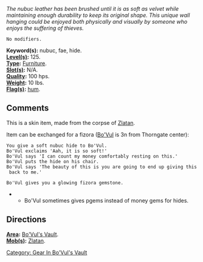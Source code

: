 *The nubuc leather has been brushed until it is as soft as velvet while
maintaining enough durability to keep its original shape. This unique
wall hanging could be enjoyed both physically and visually by someone
who enjoys the suffering of thieves.*

`No modifiers.`

**Keyword(s):** nubuc, fae, hide.  
**[Level(s)](Object_Level "wikilink"):** 125.  
**[Type](:Category:_Object_Types "wikilink"):**
[Furniture](Furniture "wikilink").  
**[Slot(s)](Object_Slots "wikilink"):** N/A.  
**[Quality](Object_Quality "wikilink"):** 100 hps.  
**[Weight](Object_Weight "wikilink"):** 10 lbs.  
**[Flag(s)](:Category:_Object_Flags "wikilink"):**
[hum](Hum_Flag "wikilink").  

## Comments

This is a skin item, made from the corpse of
[Zlatan](Zlatan "wikilink").

Item can be exchanged for a fizora ([Bo'Vul](Bo'Vul "wikilink") is 3n
from Thorngate center):

`You give a soft nubuc hide to Bo'Vul.`  
`Bo'Vul exclaims 'Aah, it is so soft!'`  
`Bo'Vul says 'I can count my money comfortably resting on this.'`  
`Bo'Vul puts the hide on his chair.`  
`Bo'Vul says 'The beauty of this is you are going to end up giving this back to me.'`  
  
`Bo'Vul gives you a glowing fizora gemstone.`

-   -   Bo'Vul sometimes gives pgems instead of money gems for hides.

## Directions

**[Area](:Category:_Areas "wikilink"):** [ Bo'Vul's
Vault](:Category:_Bo'Vul's_Vault "wikilink").  
**[Mob(s)](:Category:_Mobs "wikilink"):** [Zlatan](Zlatan "wikilink").  

[Category: Gear In Bo'Vul's
Vault](Category:_Gear_In_Bo'Vul's_Vault "wikilink")
